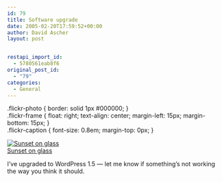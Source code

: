 ```yaml
---
id: 79
title: Software upgrade
date: 2005-02-20T17:59:52+00:00
author: David Ascher
layout: post


restapi_import_id:
  - 5780561eab8f6
original_post_id:
  - "79"
categories:
  - General
---
```

.flickr-photo { border: solid 1px #000000; }  
.flickr-frame { float: right; text-align: center; margin-left: 15px; margin-bottom: 15px; }  
.flickr-caption { font-size: 0.8em; margin-top: 0px; }

<div class="flickr-frame">
  <a href="http://www.flickr.com/photos/davidascher/5094002/" title="photo sharing"><img src="http://photos4.flickr.com/5094002_eb1b983f7c_t.jpg" class="flickr-photo" alt="Sunset on glass" /></a><br /> <span class="flickr-caption"><a href="http://www.flickr.com/photos/davidascher/5094002/">Sunset on glass</a></span>
</div>

I&#8217;ve upgraded to WordPress 1.5 &#8212; let me know if something&#8217;s not working the way you think it should.